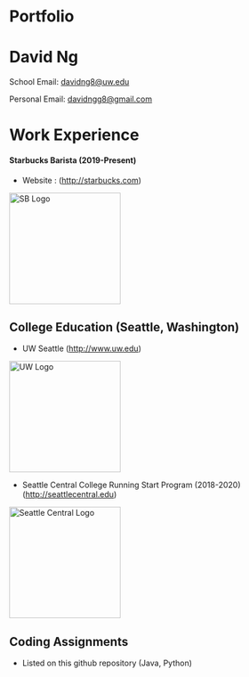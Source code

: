 # Portfolio
# David Ng

School Email: davidng8@uw.edu

Personal Email: davidngg8@gmail.com

# Work Experience

#### Starbucks Barista (2019-Present)

* Website : (http://starbucks.com)

 <img src="https://i.imgur.com/cwoE9D7.jpg" alt="SB Logo" width="200"/>


## College Education (Seattle, Washington)

* UW Seattle (http://www.uw.edu)

<img src="https://xpresso.gs.washington.edu/images/uw.png" alt="UW Logo" width= "200">

* Seattle Central College Running Start Program (2018-2020) (http://seattlecentral.edu)

<img src="https://crown.edu.mm/wp-content/uploads/2021/08/SeattleCentral.png.png" alt="Seattle Central Logo" width = "200">

## Coding Assignments
* Listed on this github repository (Java, Python)




